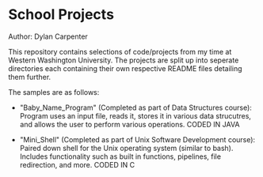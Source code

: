 # School Projects
Author: Dylan Carpenter

This repository contains selections of code/projects from my time at Western Washington University.
The projects are split up into seperate directories each containing their own respective README files detailing them further.

The samples are as follows:

  - "Baby_Name_Program" (Completed as part of Data Structures course): Program uses an input file, reads it, stores it in various data strucutres, and allows the user to perform various operations. CODED IN JAVA
  
  - "Mini_Shell" (Completed as part of Unix Software Development course): Paired down shell for the Unix operating system (similar to bash). Includes functionality such as built in functions, pipelines, file redirection, and more. CODED IN C

